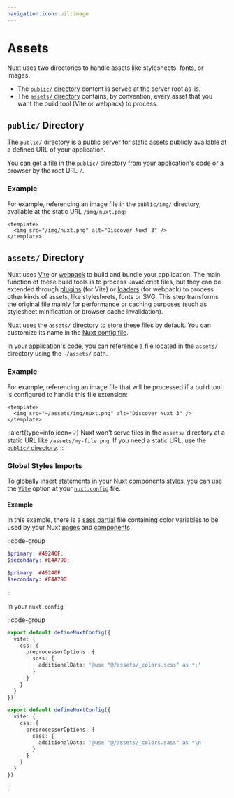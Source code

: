 ```yaml
---
navigation.icon: uil:image
---
```


# Assets

Nuxt uses two directories to handle assets like stylesheets, fonts, or images.

- The [`public/` directory](/docs/guide/directory-structure/public) content is served at the server root as-is.
- The [`assets/` directory](/docs/guide/directory-structure/assets) contains, by convention, every asset that you want the build tool (Vite or webpack) to process.

## `public/` Directory

The [`public/` directory](/docs/guide/directory-structure/public) is a public server for static assets publicly available at a defined URL of your application.

You can get a file in the `public/` directory from your application's code or a browser by the root URL `/`.

### Example

For example, referencing an image file in the `public/img/` directory, available at the static URL `/img/nuxt.png`:

```vue [app.vue]
<template>
  <img src="/img/nuxt.png" alt="Discover Nuxt 3" />
</template>
```

## `assets/` Directory

Nuxt uses [Vite](https://vitejs.dev/guide/assets.html) or [webpack](https://webpack.js.org/guides/asset-management) to build and bundle your application. The main function of these build tools is to process JavaScript files, but they can be extended through [plugins](https://vitejs.dev/plugins) (for Vite) or [loaders](https://webpack.js.org/loaders) (for webpack) to process other kinds of assets, like stylesheets, fonts or SVG. This step transforms the original file mainly for performance or caching purposes (such as stylesheet minification or browser cache invalidation).

Nuxt uses the `assets/` directory to store these files by default. You can customize its name in the [Nuxt config file](/docs/api/configuration/nuxt-config#assets).

In your application's code, you can reference a file located in the `assets/` directory using the `~/assets/` path.

### Example

For example, referencing an image file that will be processed if a build tool is configured to handle this file extension:

```vue [app.vue]
<template>
  <img src="~/assets/img/nuxt.png" alt="Discover Nuxt 3" />
</template>
```

::alert{type=info icon=💡}
Nuxt won't serve files in the `assets/` directory at a static URL like `/assets/my-file.png`. If you need a static URL, use the [`public/` directory](#public-directory).
::

### Global Styles Imports

To globally insert statements in your Nuxt components styles, you can use the [`Vite`](/docs/api/configuration/nuxt-config#vite) option at your [`nuxt.config`](/docs/api/configuration/nuxt-config) file.

#### Example

In this example, there is a [sass partial](https://sass-lang.com/documentation/at-rules/use#partials) file containing color variables to be used by your Nuxt [pages](/docs/guide/directory-structure/pages) and [components](/docs/guide/directory-structure/components)

::code-group

```scss [assets/_colors.scss]
$primary: #49240F;
$secondary: #E4A79D;
```

```sass [assets/_colors.sass]
$primary: #49240F
$secondary: #E4A79D
```

::

In your `nuxt.config`

::code-group

```ts [SCSS]
export default defineNuxtConfig({
  vite: {
    css: {
      preprocessorOptions: {
        scss: {
          additionalData: '@use "@/assets/_colors.scss" as *;'
        }
      }
    }
  }
})
```

```ts [SASS]
export default defineNuxtConfig({
  vite: {
    css: {
      preprocessorOptions: {
        sass: {
          additionalData: '@use "@/assets/_colors.sass" as *\n'
        }
      }
    }
  }
})
```

::
